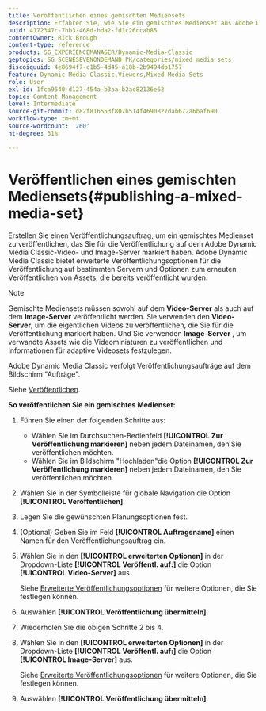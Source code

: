 ```yaml
---
title: Veröffentlichen eines gemischten Mediensets
description: Erfahren Sie, wie Sie ein gemischtes Medienset aus Adobe Dynamic Media Classic veröffentlichen.
uuid: 4172347c-7bb3-468d-bda2-fd1c26ccab85
contentOwner: Rick Brough
content-type: reference
products: SG_EXPERIENCEMANAGER/Dynamic-Media-Classic
geptopics: SG_SCENESEVENONDEMAND_PK/categories/mixed_media_sets
discoiquuid: 4e8694f7-c1b5-4d45-a18b-2b9494db1757
feature: Dynamic Media Classic,Viewers,Mixed Media Sets
role: User
exl-id: 1fca9640-d127-454a-b3aa-b2ac82136e62
topic: Content Management
level: Intermediate
source-git-commit: d82f816553f807b514f4690827dab672a6baf690
workflow-type: tm+mt
source-wordcount: '260'
ht-degree: 31%

---
```


# Veröffentlichen eines gemischten Mediensets{#publishing-a-mixed-media-set}

Erstellen Sie einen Veröffentlichungsauftrag, um ein gemischtes Medienset zu veröffentlichen, das Sie für die Veröffentlichung auf dem Adobe Dynamic Media Classic-Video- und Image-Server markiert haben. Adobe Dynamic Media Classic bietet erweiterte Veröffentlichungsoptionen für die Veröffentlichung auf bestimmten Servern und Optionen zum erneuten Veröffentlichen von Assets, die bereits veröffentlicht wurden.

>[!NOTE]
>
>Gemischte Mediensets müssen sowohl auf dem **Video-Server** als auch auf dem **Image-Server** veröffentlicht werden. Sie verwenden den **Video-Server**, um die eigentlichen Videos zu veröffentlichen, die Sie für die Veröffentlichung markiert haben. Und Sie verwenden **Image-Server** , um verwandte Assets wie die Videominiaturen zu veröffentlichen und Informationen für adaptive Videosets festzulegen.

Adobe Dynamic Media Classic verfolgt Veröffentlichungsaufträge auf dem Bildschirm &quot;Aufträge&quot;.

Siehe [Veröffentlichen](publishing-files.md#publishing_files).

<!-- 

Comment Type: remark
Last Modified By: unknown unknown 
Last Modified Date: 

<p>RB: Updated the following steps as per Cynthia email, 11/9/2012, added 11/12/2012</p>

 -->

**So veröffentlichen Sie ein gemischtes Medienset:**

1. Führen Sie einen der folgenden Schritte aus:

   * Wählen Sie im Durchsuchen-Bedienfeld **[!UICONTROL Zur Veröffentlichung markieren]** neben jedem Dateinamen, den Sie veröffentlichen möchten.
   * Wählen Sie im Bildschirm &quot;Hochladen&quot;die Option **[!UICONTROL Zur Veröffentlichung markieren]** neben jedem Dateinamen, den Sie veröffentlichen möchten.

1. Wählen Sie in der Symbolleiste für globale Navigation die Option **[!UICONTROL Veröffentlichen]**.
1. Legen Sie die gewünschten Planungsoptionen fest.
1. (Optional) Geben Sie im Feld **[!UICONTROL Auftragsname]** einen Namen für den Veröffentlichungsauftrag ein.
1. Wählen Sie in den **[!UICONTROL erweiterten Optionen]** in der Dropdown-Liste **[!UICONTROL Veröffentl. auf:]** die Option **[!UICONTROL Video-Server]** aus.

   Siehe [Erweiterte Veröffentlichungsoptionen](publishing-files.md#advanced_publish_options) für weitere Optionen, die Sie festlegen können.

1. Auswählen **[!UICONTROL Veröffentlichung übermitteln]**.
1. Wiederholen Sie die obigen Schritte 2 bis 4.
1. Wählen Sie in den **[!UICONTROL erweiterten Optionen]** in der Dropdown-Liste **[!UICONTROL Veröffentl. auf:]** die Option **[!UICONTROL Image-Server]** aus.

   Siehe [Erweiterte Veröffentlichungsoptionen](publishing-files.md#advanced_publish_options) für weitere Optionen, die Sie festlegen können.

1. Auswählen **[!UICONTROL Veröffentlichung übermitteln]**.
